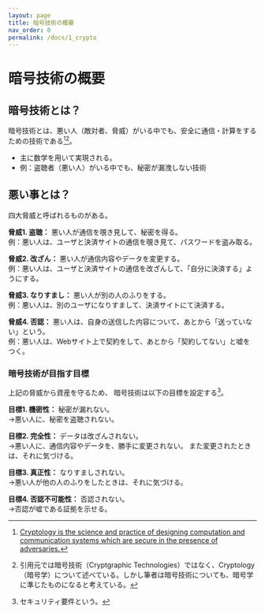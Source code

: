 ```yaml
---
layout: page
title: 暗号技術の概要
nav_order: 0
permalink: /docs/1_crypto
---
```


# 暗号技術の概要

## 暗号技術とは？

暗号技術とは、悪い人（敵対者、脅威）がいる中でも、安全に通信・計算をするための技術である[^cryptology-iacr-1][^cryptology-iacr-2]。
- 主に数学を用いて実現される。
- 例：盗聴者（悪い人）がいる中でも、秘密が漏洩しない技術

[^cryptology-iacr-1]: [Cryptology is the science and practice of designing computation and communication systems which are secure in the presence of adversaries.](https://www.iacr.org/) 
[^cryptology-iacr-2]: 引用元では暗号技術（Cryptgraphic Technologies）ではなく、Cryptology（暗号学）について述べている。しかし筆者は暗号技術についても、暗号学に準じたものになると考えている。

## 悪い事とは？

四大脅威と呼ばれるものがある。

**脅威1. 盗聴：**
悪い人が通信を覗き見して、秘密を得る。  
例：悪い人は、ユーザと決済サイトの通信を覗き見て、パスワードを盗み取る。

**脅威2. 改ざん：**
悪い人が通信内容やデータを変更する。  
例：悪い人は、ユーザと決済サイトの通信を改ざんして、「自分に決済する」ようにする。

**脅威3. なりすまし：**
悪い人が別の人のふりをする。  
例：悪い人は、別のユーザになりすまして、決済サイトにて決済する。

**脅威4. 否認：**
悪い人は、自身の送信した内容について、あとから「送っていない」という。  
例：悪い人は、Webサイト上で契約をして、あとから「契約してない」と嘘をつく。

### 暗号技術が目指す目標

上記の脅威から資産を守るため、
暗号技術は以下の目標を設定する[^sec-req]。


**目標1. 機密性：**
秘密が漏れない。  
→悪い人に、秘密を盗聴されない。

**目標2. 完全性：**
データは改ざんされない。  
→悪い人に、通信内容やデータを、勝手に変更されない。
また変更されたときは、それに気づける。

**目標3. 真正性：**
なりすましされない。  
→悪い人が他の人のふりをしたときは、それに気づける。

**目標4. 否認不可能性：**
否認されない。  
→否認が嘘である証拠を示せる。

[^sec-req]: セキュリティ要件という。

